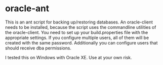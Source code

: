 oracle-ant
==========

This is an ant script for backing up/restoring databases.
An oracle-client needs to be installed, because the 
script uses the commandline utilities of the oracle-client.
You need to set up your build.properties file with the 
appropriate settings.
If you configure multiple users, all of them will be created
with the same password.
Additionally you can configure users that should receive dba 
permissions.

I tested this on Windows with Oracle XE.
Use at your own risk.
